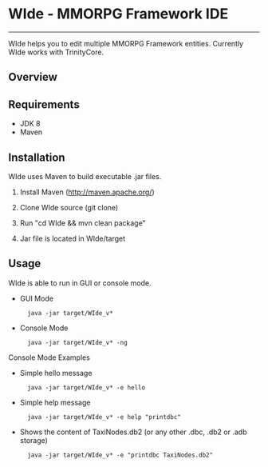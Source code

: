 # WIde - MMORPG Framework IDE #
---------------------------------

WIde helps you to edit multiple MMORPG Framework entities.
Currently WIde works with TrinityCore.

Overview
----------------


Requirements
---------------
- JDK 8
- Maven

Installation
--------------
WIde uses Maven to build executable .jar files.

1. Install Maven (http://maven.apache.org/)

2. Clone WIde source (git clone)

3. Run "cd WIde && mvn clean package"

4. Jar file is located in WIde/target


Usage
-------------
WIde is able to run in GUI or console mode.

- GUI Mode

		java -jar target/WIde_v*

- Console Mode

		java -jar target/WIde_v* -ng


Console Mode Examples

- Simple hello message
	
		java -jar target/WIde_v* -e hello

- Simple help message

    	java -jar target/WIde_v* -e help "printdbc"

- Shows the content of TaxiNodes.db2 (or any other .dbc, .db2 or .adb storage)

    	java -jar target/WIde_v* -e "printdbc TaxiNodes.db2"

